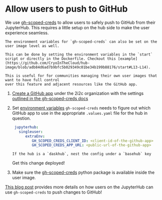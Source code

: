 # Allow users to push to GitHub

We use [gh-scoped-creds](https://github.com/yuvipanda/gh-scoped-creds/) to
allow users to safely push to GitHub from their JupyterHub. This requires
a little setup on the hub side to make the user experience seamless.

```{important}
The environment variables for `gh-scoped-creds` can also be set on the user image level as well.

This can be done by setting the environment variables in the `start` script or directly in the Dockerfile. Checkout this [example](https://github.com/CryoInTheCloud/hub-image/blob/adb84d6ad7b9bfc5b029349c01be34b199b88176/start#L13-L14).

This is useful for for communities managing their own user images that want to have full control
over this feature and adjacent resources like the GitHub app.
```

1. [Create a GitHub app](https://github.com/organizations/2i2c-org/settings/apps/new)
   under the 2i2c organization with the settings
   [outlined in the gh-scoped-creds docs](https://github.com/yuvipanda/gh-scoped-creds/#github-app-configuration)

2. Set [environment variables](https://github.com/yuvipanda/gh-scoped-creds/#client-configuration)
   `gh-scoped-creds` needs to figure out which GitHub app to use in the appropriate
   `.values.yaml` file for the hub in question.

   ```yaml
    jupyterhub:
      singleuser:
         extraEnv:
            GH_SCOPED_CREDS_CLIENT_ID: <client-id-of-the-github-app>
            GH_SCOPED_CREDS_APP_URL: <public-url-of-the-github-app>
   ```

   ```{note}
   If the hub is a `daskhub`, nest the config under a `basehub` key
   ```

   Get this change deployed!

3. Make sure the [gh-scoped-creds](https://pypi.org/project/gh-scoped-creds/) python
   package is available inside the user image.

[This blog post](https://blog.jupyter.org/securely-pushing-to-github-from-a-jupyterhub-3ee42dfdc54f)
provides more details on how users on the JupyterHub can use `gh-scoped-creds` to
push changes to GitHub!
